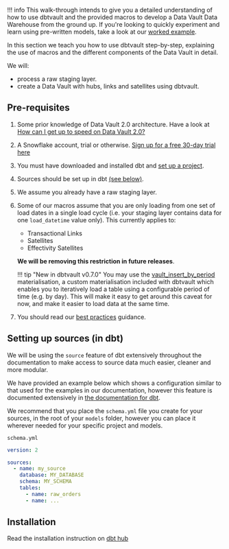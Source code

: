 !!! info
    This walk-through intends to give you a detailed understanding of how to use 
    dbtvault and the provided macros to develop a Data Vault Data Warehouse from the ground up. 
    If you're looking to quickly experiment and learn using pre-written models, 
    take a look at our [worked example](../worked_example/we_worked_example.md).

In this section we teach you how to use dbtvault step-by-step, explaining the use of macros and the
different components of the Data Vault in detail.

We will:

- process a raw staging layer.
- create a Data Vault with hubs, links and satellites using dbtvault.

## Pre-requisites 

1. Some prior knowledge of Data Vault 2.0 architecture. Have a look at
[How can I get up to speed on Data Vault 2.0?](../index.md#how-can-i-get-up-to-speed-on-data-vault-20)

2. A Snowflake account, trial or otherwise. [Sign up for a free 30-day trial here](https://trial.snowflake.com/ab/)

3. You must have downloaded and installed dbt
and [set up a project](https://docs.getdbt.com/docs/building-a-dbt-project/projects).

4. Sources should be set up in dbt [(see below)](tut_getting_started.md#setting-up-sources-in-dbt).

5. We assume you already have a raw staging layer.

6. Some of our macros assume that you are only loading from one set of load dates in a single load cycle (i.e. your staging layer
contains data for one `load_datetime` value only). This currently applies to:

    - Transactional Links
    - Satellites
    - Effectivity Satellites

    **We will be removing this restriction in future releases**.
    
    !!! tip "New in dbtvault v0.7.0"
        You may use the [vault_insert_by_period](../macros.md#vault_insert_by_period) materialisation, a custom materialisation 
        included with dbtvault which enables you to iteratively load a table using a configurable period of time (e.g. by day). 
        This will make it easy to get around this caveat for now, and make it easier to load data at the same time. 
        
7. You should read our [best practices](../best_practices.md) guidance.

## Setting up sources (in dbt)

We will be using the `source` feature of dbt extensively throughout the documentation to make access to source
data much easier, cleaner and more modular.

We have provided an example below which shows a configuration similar to that used for the examples in our documentation, 
however this feature is documented extensively in [the documentation for dbt](https://docs.getdbt.com/docs/building-a-dbt-project/using-sources/).

We recommend that you place the `schema.yml` file you create for your sources, 
in the root of your `models` folder, however you can place it wherever needed for your specific project and models.

`schema.yml`

```yaml
version: 2

sources:
  - name: my_source
    database: MY_DATABASE
    schema: MY_SCHEMA
    tables:
      - name: raw_orders
      - name: ...
```

## Installation 

Read the installation instruction on [dbt hub](https://hub.getdbt.com/datavault-uk/dbtvault/latest/)